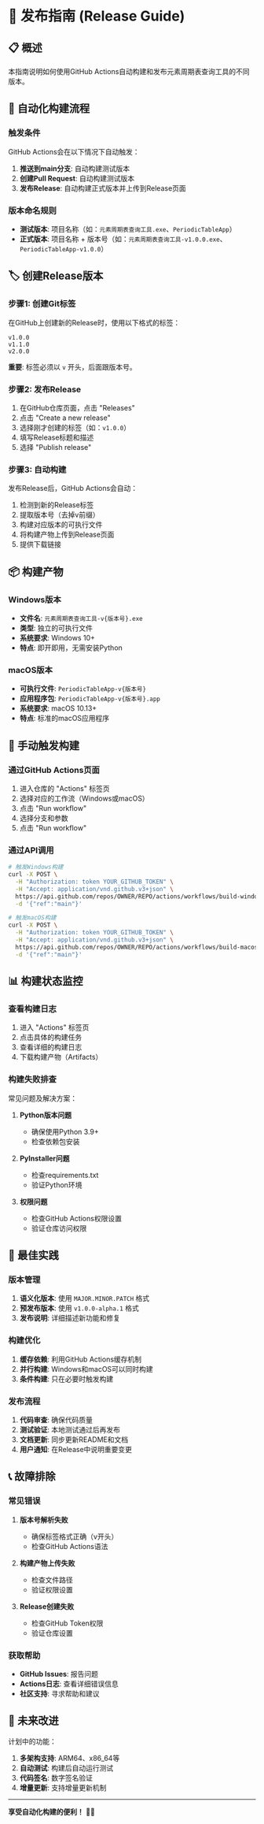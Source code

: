 # 🚀 发布指南 (Release Guide)

## 📋 概述

本指南说明如何使用GitHub Actions自动构建和发布元素周期表查询工具的不同版本。

## 🔄 自动化构建流程

### 触发条件

GitHub Actions会在以下情况下自动触发：

1. **推送到main分支**: 自动构建测试版本
2. **创建Pull Request**: 自动构建测试版本
3. **发布Release**: 自动构建正式版本并上传到Release页面

### 版本命名规则

- **测试版本**: 项目名称（如：`元素周期表查询工具.exe`、`PeriodicTableApp`）
- **正式版本**: 项目名称 + 版本号（如：`元素周期表查询工具-v1.0.0.exe`、`PeriodicTableApp-v1.0.0`）

## 🏷️ 创建Release版本

### 步骤1: 创建Git标签

在GitHub上创建新的Release时，使用以下格式的标签：

```
v1.0.0
v1.1.0
v2.0.0
```

**重要**: 标签必须以 `v` 开头，后面跟版本号。

### 步骤2: 发布Release

1. 在GitHub仓库页面，点击 "Releases"
2. 点击 "Create a new release"
3. 选择刚才创建的标签（如：`v1.0.0`）
4. 填写Release标题和描述
5. 选择 "Publish release"

### 步骤3: 自动构建

发布Release后，GitHub Actions会自动：

1. 检测到新的Release标签
2. 提取版本号（去掉v前缀）
3. 构建对应版本的可执行文件
4. 将构建产物上传到Release页面
5. 提供下载链接

## 📦 构建产物

### Windows版本

- **文件名**: `元素周期表查询工具-v{版本号}.exe`
- **类型**: 独立的可执行文件
- **系统要求**: Windows 10+
- **特点**: 即开即用，无需安装Python

### macOS版本

- **可执行文件**: `PeriodicTableApp-v{版本号}`
- **应用程序包**: `PeriodicTableApp-v{版本号}.app`
- **系统要求**: macOS 10.13+
- **特点**: 标准的macOS应用程序

## 🔧 手动触发构建

### 通过GitHub Actions页面

1. 进入仓库的 "Actions" 标签页
2. 选择对应的工作流（Windows或macOS）
3. 点击 "Run workflow"
4. 选择分支和参数
5. 点击 "Run workflow"

### 通过API调用

```bash
# 触发Windows构建
curl -X POST \
  -H "Authorization: token YOUR_GITHUB_TOKEN" \
  -H "Accept: application/vnd.github.v3+json" \
  https://api.github.com/repos/OWNER/REPO/actions/workflows/build-windows.yml/dispatches \
  -d '{"ref":"main"}'

# 触发macOS构建
curl -X POST \
  -H "Authorization: token YOUR_GITHUB_TOKEN" \
  -H "Accept: application/vnd.github.v3+json" \
  https://api.github.com/repos/OWNER/REPO/actions/workflows/build-macos.yml/dispatches \
  -d '{"ref":"main"}'
```

## 📊 构建状态监控

### 查看构建日志

1. 进入 "Actions" 标签页
2. 点击具体的构建任务
3. 查看详细的构建日志
4. 下载构建产物（Artifacts）

### 构建失败排查

常见问题及解决方案：

1. **Python版本问题**
   - 确保使用Python 3.9+
   - 检查依赖包安装

2. **PyInstaller问题**
   - 检查requirements.txt
   - 验证Python环境

3. **权限问题**
   - 检查GitHub Actions权限设置
   - 验证仓库访问权限

## 🎯 最佳实践

### 版本管理

1. **语义化版本**: 使用 `MAJOR.MINOR.PATCH` 格式
2. **预发布版本**: 使用 `v1.0.0-alpha.1` 格式
3. **发布说明**: 详细描述新功能和修复

### 构建优化

1. **缓存依赖**: 利用GitHub Actions缓存机制
2. **并行构建**: Windows和macOS可以同时构建
3. **条件构建**: 只在必要时触发构建

### 发布流程

1. **代码审查**: 确保代码质量
2. **测试验证**: 本地测试通过后再发布
3. **文档更新**: 同步更新README和文档
4. **用户通知**: 在Release中说明重要变更

## 📞 故障排除

### 常见错误

1. **版本号解析失败**
   - 确保标签格式正确（v开头）
   - 检查GitHub Actions语法

2. **构建产物上传失败**
   - 检查文件路径
   - 验证权限设置

3. **Release创建失败**
   - 检查GitHub Token权限
   - 验证仓库设置

### 获取帮助

- **GitHub Issues**: 报告问题
- **Actions日志**: 查看详细错误信息
- **社区支持**: 寻求帮助和建议

## 🔮 未来改进

计划中的功能：

1. **多架构支持**: ARM64、x86_64等
2. **自动测试**: 构建后自动运行测试
3. **代码签名**: 数字签名验证
4. **增量更新**: 支持增量更新机制

---

**享受自动化构建的便利！** 🚀✨
